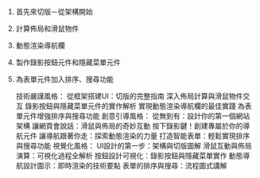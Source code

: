 1. 首先來切版－從架構開始
2. 計算佈局和滑鼠物件
3. 動態渲染導航欄
4. 製作錄影按鈕元件和隱藏菜單元件
5. 為表單元件加入排序、搜尋功能

    技術嚴謹風格：
        從框架搭建UI：切版的完整指南
        深入佈局計算與滑鼠物件交互
        錄影按鈕與隱藏菜單元件的實作解析
        實現動態渲染導航欄的最佳實踐
        為表單元件增強排序與搜尋功能
    創意引導風格：
        從無到有：設計你的第一個網站架構
        讓網頁會說話：滑鼠與佈局的奇妙互動
        按下錄影鍵！創建專屬於你的導航元件
        讓導航跟著你走：探索動態渲染的力量
        打造智能表單：輕鬆實現排序與搜尋功能
    視覺化風格：
        UI設計的第一步：架構與切版圖解
        滑鼠互動與佈局演算：可視化過程全解析
        按鈕設計可視化：錄影按鈕與隱藏菜單實作
        動態導航設計圖示：即時渲染的技術要點
        表單的排序與搜尋：流程圖式講解